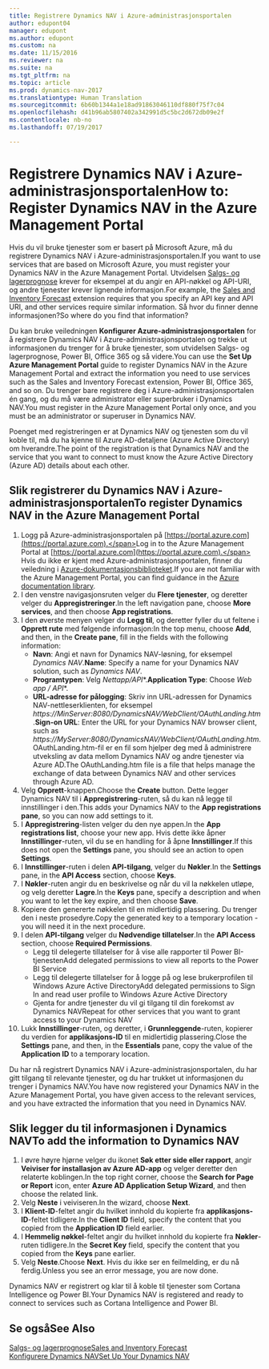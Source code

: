 ```yaml
---
title: Registrere Dynamics NAV i Azure-administrasjonsportalen
author: edupont04
manager: edupont
ms.author: edupont
ms.custom: na
ms.date: 11/15/2016
ms.reviewer: na
ms.suite: na
ms.tgt_pltfrm: na
ms.topic: article
ms.prod: dynamics-nav-2017
ms.translationtype: Human Translation
ms.sourcegitcommit: 6b60b1344a1e18ad91863046110df880f75f7c04
ms.openlocfilehash: d41b96ab5807402a342991d5c5bc2d672db09e2f
ms.contentlocale: nb-no
ms.lasthandoff: 07/19/2017

---
```

# <a name="how-to-register-dynamics-nav-in-the-azure-management-portal"></a><span data-ttu-id="e4bf1-102">Registrere Dynamics NAV i Azure-administrasjonsportalen</span><span class="sxs-lookup"><span data-stu-id="e4bf1-102">How to: Register Dynamics NAV in the Azure Management Portal</span></span>
<span data-ttu-id="e4bf1-103">Hvis du vil bruke tjenester som er basert på Microsoft Azure, må du registrere Dynamics NAV i Azure-administrasjonsportalen.</span><span class="sxs-lookup"><span data-stu-id="e4bf1-103">If you want to use services that are based on Microsoft Azure, you must register your Dynamics NAV in the Azure Management Portal.</span></span> <span data-ttu-id="e4bf1-104">Utvidelsen [Salgs- og lagerprognose](ui-extensions-sales-forecast.md) krever for eksempel at du angir en API-nøkkel og API-URI, og andre tjenester krever lignende informasjon.</span><span class="sxs-lookup"><span data-stu-id="e4bf1-104">For example, the [Sales and Inventory Forecast](ui-extensions-sales-forecast.md) extension requires that you specify an API key and API URI, and other services require similar information.</span></span> <span data-ttu-id="e4bf1-105">Så hvor du finner denne informasjonen?</span><span class="sxs-lookup"><span data-stu-id="e4bf1-105">So where do you find that information?</span></span>

<span data-ttu-id="e4bf1-106">Du kan bruke veiledningen **Konfigurer Azure-administrasjonsportalen** for å registrere Dynamics NAV i Azure-administrasjonsportalen og trekke ut informasjonen du trenger for å bruke tjenester, som utvidelsen Salgs- og lagerprognose, Power BI, Office 365 og så videre.</span><span class="sxs-lookup"><span data-stu-id="e4bf1-106">You can use the **Set Up Azure Management Portal** guide to register Dynamics NAV in the Azure Management Portal and extract the information you need to use services such as the Sales and Inventory Forecast extension, Power BI, Office 365, and so on.</span></span> <span data-ttu-id="e4bf1-107">Du trenger bare registrere deg i Azure-administrasjonsportalen én gang, og du må være administrator eller superbruker i Dynamics NAV.</span><span class="sxs-lookup"><span data-stu-id="e4bf1-107">You must register in the Azure Management Portal only once, and you must be an administrator or superuser in Dynamics NAV.</span></span>

<span data-ttu-id="e4bf1-108">Poenget med registreringen er at Dynamics NAV og tjenesten som du vil koble til, må du ha kjenne til Azure AD-detaljene (Azure Active Directory) om hverandre.</span><span class="sxs-lookup"><span data-stu-id="e4bf1-108">The point of the registration is that Dynamics NAV and the service that you want to connect to must know the Azure Active Directory (Azure AD) details about each other.</span></span>

## <a name="to-register-dynamics-nav-in-the-azure-management-portal"></a><span data-ttu-id="e4bf1-109">Slik registrerer du Dynamics NAV i Azure-administrasjonsportalen</span><span class="sxs-lookup"><span data-stu-id="e4bf1-109">To register Dynamics NAV in the Azure Management Portal</span></span>
1. <span data-ttu-id="e4bf1-110">Logg på Azure-administrasjonsportalen på [https://portal.azure.com](https://portal.azure.com).</span><span class="sxs-lookup"><span data-stu-id="e4bf1-110">Log in to the Azure Management Portal at [https://portal.azure.com](https://portal.azure.com).</span></span>
    <span data-ttu-id="e4bf1-111">Hvis du ikke er kjent med Azure-administrasjonsportalen, finner du veiledning i [Azure-dokumentasjonsbiblioteket](https://azure.microsoft.com/en-us/documentation/articles).</span><span class="sxs-lookup"><span data-stu-id="e4bf1-111">If you are not familiar with the Azure Management Portal, you can find guidance in the [Azure documentation library](https://azure.microsoft.com/en-us/documentation/articles).</span></span>
2. <span data-ttu-id="e4bf1-112">I den venstre navigasjonsruten velger du **Flere tjenester**, og deretter velger du **Appregistreringer**.</span><span class="sxs-lookup"><span data-stu-id="e4bf1-112">In the left navigation pane, choose **More services**, and then choose **App registrations**.</span></span>
3. <span data-ttu-id="e4bf1-113">I den øverste menyen velger du **Legg til**, og deretter fyller du ut feltene i **Opprett rute** med følgende informasjon:</span><span class="sxs-lookup"><span data-stu-id="e4bf1-113">In the top menu, choose **Add**, and then, in the **Create pane**, fill in the fields with the following information:</span></span>
    - <span data-ttu-id="e4bf1-114">**Navn**: Angi et navn for Dynamics NAV-løsning, for eksempel *Dynamics NAV*.</span><span class="sxs-lookup"><span data-stu-id="e4bf1-114">**Name**: Specify a name for your Dynamics NAV solution, such as *Dynamics NAV*.</span></span>
    - <span data-ttu-id="e4bf1-115">**Programtypen**: Velg **Nettapp*/API**.</span><span class="sxs-lookup"><span data-stu-id="e4bf1-115">**Application Type**: Choose **Web app* / API**.</span></span>
    - <span data-ttu-id="e4bf1-116">**URL-adresse for pålogging**: Skriv inn URL-adressen for Dynamics NAV-nettleserklienten, for eksempel *https://MinServer:8080/DynamicsNAV/WebClient/OAuthLanding.htm*.</span><span class="sxs-lookup"><span data-stu-id="e4bf1-116">**Sign-on URL**: Enter the URL for your Dynamics NAV browser client, such as *https://MyServer:8080/DynamicsNAV/WebClient/OAuthLanding.htm*.</span></span>
        <span data-ttu-id="e4bf1-117">OAuthLanding.htm-fil er en fil som hjelper deg med å administrere utveksling av data mellom Dynamics NAV og andre tjenester via Azure AD.</span><span class="sxs-lookup"><span data-stu-id="e4bf1-117">The OAuthLanding.htm file is a file that helps manage the exchange of data between Dynamics NAV and other services through Azure AD.</span></span>
4. <span data-ttu-id="e4bf1-118">Velg **Opprett**-knappen.</span><span class="sxs-lookup"><span data-stu-id="e4bf1-118">Choose the **Create** button.</span></span>
    <span data-ttu-id="e4bf1-119">Dette legger Dynamics NAV til i **Appregistrering**-ruten, så du kan nå legge til innstillinger i den.</span><span class="sxs-lookup"><span data-stu-id="e4bf1-119">This adds your Dynamics NAV to the **App registrations pane**, so you can now add settings to it.</span></span>
5. <span data-ttu-id="e4bf1-120">I **Appregistrering**-listen velger du den nye appen.</span><span class="sxs-lookup"><span data-stu-id="e4bf1-120">In the **App registrations list**, choose your new app.</span></span> <span data-ttu-id="e4bf1-121">Hvis dette ikke åpner **Innstillinger**-ruten, vil du se en handling for å åpne **Innstillinger**.</span><span class="sxs-lookup"><span data-stu-id="e4bf1-121">If this does not open the **Settings** pane, you should see an action to open **Settings**.</span></span>
6. <span data-ttu-id="e4bf1-122">I **Innstillinger**-ruten i delen **API-tilgang**, velger du **Nøkler**.</span><span class="sxs-lookup"><span data-stu-id="e4bf1-122">In the **Settings** pane, in the **API Access** section, choose **Keys**.</span></span>
7. <span data-ttu-id="e4bf1-123">I **Nøkler**-ruten angir du en beskrivelse og når du vil la nøkkelen utløpe, og velg deretter **Lagre**.</span><span class="sxs-lookup"><span data-stu-id="e4bf1-123">In the **Keys** pane, specify a description and when you want to let the key expire, and then choose **Save**.</span></span>
8. <span data-ttu-id="e4bf1-124">Kopiere den genererte nøkkelen til en midlertidig plassering. Du trenger den i neste prosedyre.</span><span class="sxs-lookup"><span data-stu-id="e4bf1-124">Copy the generated key to a temporary location - you will need it in the next procedure.</span></span>
9. <span data-ttu-id="e4bf1-125">I delen **API-tilgang** velger du **Nødvendige tillatelser**.</span><span class="sxs-lookup"><span data-stu-id="e4bf1-125">In the **API Access** section, choose **Required Permissions**.</span></span>
    - <span data-ttu-id="e4bf1-126">Legg til delegerte tillatelser for å vise alle rapporter til Power BI-tjenesten</span><span class="sxs-lookup"><span data-stu-id="e4bf1-126">Add delegated permissions to view all reports to the Power BI Service</span></span>
    - <span data-ttu-id="e4bf1-127">Legg til delegerte tillatelser for å logge på og lese brukerprofilen til Windows Azure Active Directory</span><span class="sxs-lookup"><span data-stu-id="e4bf1-127">Add delegated permissions to Sign In and read user profile to Windows Azure Active Directory</span></span>
    - <span data-ttu-id="e4bf1-128">Gjenta for andre tjenester du vil gi tilgang til din forekomst av Dynamics NAV</span><span class="sxs-lookup"><span data-stu-id="e4bf1-128">Repeat for other services that you want to grant access to your Dynamics NAV</span></span>
10. <span data-ttu-id="e4bf1-129">Lukk **Innstillinger**-ruten, og deretter, i **Grunnleggende**-ruten, kopierer du verdien for **applikasjons-ID** til en midlertidig plassering.</span><span class="sxs-lookup"><span data-stu-id="e4bf1-129">Close the **Settings** pane, and then, in the **Essentials** pane, copy the value of the **Application ID** to a temporary location.</span></span>

<span data-ttu-id="e4bf1-130">Du har nå registrert Dynamics NAV i Azure-administrasjonsportalen, du har gitt tilgang til relevante tjenester, og du har trukket ut informasjonen du trenger i Dynamics NAV.</span><span class="sxs-lookup"><span data-stu-id="e4bf1-130">You have now registered your Dynamics NAV in the Azure Management Portal, you have given access to the relevant services, and you have extracted the information that you need in Dynamics NAV.</span></span>  

## <a name="to-add-the-information-to-dynamics-nav"></a><span data-ttu-id="e4bf1-131">Slik legger du til informasjonen i Dynamics NAV</span><span class="sxs-lookup"><span data-stu-id="e4bf1-131">To add the information to Dynamics NAV</span></span>
1. <span data-ttu-id="e4bf1-132">I øvre høyre hjørne velger du ikonet **Søk etter side eller rapport**, angir **Veiviser for installasjon av Azure AD-app** og velger deretter den relaterte koblingen.</span><span class="sxs-lookup"><span data-stu-id="e4bf1-132">In the top right corner, choose the **Search for Page or Report** icon, enter **Azure AD Application Setup Wizard**, and then choose the related link.</span></span>
2. <span data-ttu-id="e4bf1-133">Velg **Neste** i veiviseren.</span><span class="sxs-lookup"><span data-stu-id="e4bf1-133">In the wizard, choose **Next**.</span></span>
3. <span data-ttu-id="e4bf1-134">I **Klient-ID**-feltet angir du hvilket innhold du kopierte fra **applikasjons-ID**-feltet tidligere.</span><span class="sxs-lookup"><span data-stu-id="e4bf1-134">In the **Client ID** field, specify the content that you copied from the **Application ID** field earlier.</span></span>
4. <span data-ttu-id="e4bf1-135">I **Hemmelig nøkkel**-feltet angir du hvilket innhold du kopierte fra **Nøkler**-ruten tidligere.</span><span class="sxs-lookup"><span data-stu-id="e4bf1-135">In the **Secret Key** field, specify the content that you copied from the **Keys** pane earlier.</span></span>
5. <span data-ttu-id="e4bf1-136">Velg **Neste**.</span><span class="sxs-lookup"><span data-stu-id="e4bf1-136">Choose **Next**.</span></span> <span data-ttu-id="e4bf1-137">Hvis du ikke ser en feilmelding, er du nå ferdig.</span><span class="sxs-lookup"><span data-stu-id="e4bf1-137">Unless you see an error message, you are now done.</span></span>

<span data-ttu-id="e4bf1-138">Dynamics NAV er registrert og klar til å koble til tjenester som Cortana Intelligence og Power BI.</span><span class="sxs-lookup"><span data-stu-id="e4bf1-138">Your Dynamics NAV is registered and ready to connect to services such as Cortana Intelligence and Power BI.</span></span>

## <a name="see-also"></a><span data-ttu-id="e4bf1-139">Se også</span><span class="sxs-lookup"><span data-stu-id="e4bf1-139">See Also</span></span>
[<span data-ttu-id="e4bf1-140">Salgs- og lagerprognose</span><span class="sxs-lookup"><span data-stu-id="e4bf1-140">Sales and Inventory Forecast</span></span>](ui-extensions-sales-forecast.md)  
[<span data-ttu-id="e4bf1-141">Konfigurere Dynamics NAV</span><span class="sxs-lookup"><span data-stu-id="e4bf1-141">Set Up Your Dynamics NAV</span></span>](setup.md)  

